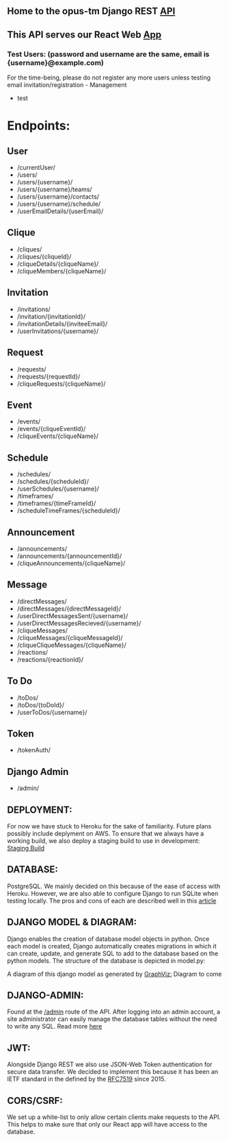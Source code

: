 ## Home to the opus-tm Django REST [API](https://opustm-api.herokuapp.com/)
## This API serves our React Web [App](https://opustm.herokuapp.com/)

### Test Users: (password and username are the same, email is {username}@example.com)
For the time-being, please do not register any more users unless testing email invitation/registration - Management
- test


# Endpoints:
## User
- /currentUser/                  
- /users/                         
- /users/{username}/
- /users/{username}/teams/
- /users/{username}/contacts/
- /users/{username}/schedule/
- /userEmailDetails/{userEmail}/
## Clique
- /cliques/
- /cliques/{cliqueId}/
- /cliqueDetails/{cliqueName}/
- /cliqueMembers/{cliqueName}/
## Invitation
- /invitations/
- /invitation/{invitationId}/
- /invitationDetails/{inviteeEmail}/
- /userInvitations/{username}/
## Request
- /requests/
- /requests/{requestId}/
- /cliqueRequests/{cliqueName}/
## Event
- /events/
- /events/{cliqueEventId}/
- /cliqueEvents/{cliqueName}/
## Schedule
- /schedules/
- /schedules/{scheduleId}/
- /userSchedules/{username}/
- /timeframes/
- /timeframes/{timeFrameId}/
- /scheduleTimeFrames/{scheduleId}/
## Announcement
- /announcements/
- /announcements/{announcementId}/
- /cliqueAnnouncements/{cliqueName}/
## Message
- /directMessages/
- /directMessages/{directMessageId}/
- /userDirectMessagesSent/{username}/
- /userDirectMessagesRecieved/{username}/
- /cliqueMessages/
- /cliqueMessages/{cliqueMessageId}/
- /cliqueCliqueMessages/{cliqueName}/
- /reactions/
- /reactions/{reactionId}/
## To Do
- /toDos/
- /toDos/{toDoId}/
- /userToDos/{username}/
## Token
- /tokenAuth/
## Django Admin
- /admin/

## DEPLOYMENT: 
For now we have stuck to Heroku for the sake of familiarity. Future plans possibly include deplyment on AWS. To ensure that we always have a working build, we also deploy a staging build to use in development:
[Staging Build](https://opustm-api-staging.herokuapp.com/)

## DATABASE: 
PostgreSQL. We mainly decided on this because of the ease of access with Heroku. However, we are also able to configure Django to run SQLite when testing locally. The pros and cons of each are described well in this [article](https://tableplus.com/blog/2018/08/sqlite-vs-postgresql-which-database-to-use-and-why.html)

## DJANGO MODEL & DIAGRAM: 
Django enables the creation of database model objects in python. Once each model is created, Django automatically creates migrations in which it can create, update, and generate SQL to add to the database based on the python models. The structure of the database is depicted in model.py:

A diagram of this django model as generated by [GraphViz:](http://www.graphviz.org/documentation/)
Diagram to come

## DJANGO-ADMIN: 
Found at the [/admin](https://opustm-api.herokuapp.com/admin) route of the API. After logging into an admin account, a site administrator can easily manage the database tables without the need to write any SQL. Read more [here](https://docs.djangoproject.com/en/3.1/ref/contrib/admin/)
  
## JWT: 
Alongside Django REST we also use JSON-Web Token authentication for secure data transfer. We decided to implement this because it has been an IETF standard in the defined by the [RFC7519](https://tools.ietf.org/html/rfc7519) since 2015. 

## CORS/CSRF: 
We set up a white-list to only allow certain clients make requests to the API. This helps to make sure that only our React app will have access to the database.

